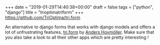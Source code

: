 +++
date = "2019-01-29T14:40:38+00:00"
draft = false
tags = ["python", "django"]
title = "trioptimatriform"
+++
https://github.com/TriOptima/tri.form

An alternative to django forms that works with django models and offers a lot of unfrustrating features, [tri.form](https://github.com/TriOptima/tri.form) by [Anders Hovmöller](https://github.com/boxed). Make sure that you also take a look to all their other apps which are pretty interesting !
